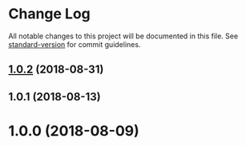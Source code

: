 # Change Log

All notable changes to this project will be documented in this file. See [standard-version](https://github.com/conventional-changelog/standard-version) for commit guidelines.

<a name="1.0.2"></a>
## [1.0.2](https://github.com/CentrifugeInc/precise-proofs-js/compare/v1.0.1...v1.0.2) (2018-08-31)



<a name="1.0.1"></a>
## 1.0.1 (2018-08-13)



<a name="1.0.0"></a>
# 1.0.0 (2018-08-09)

